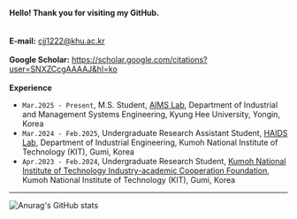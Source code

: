 
**Hello! Thank you for visiting my GitHub.** <br/><br/><br/>
**E-mail:** cjj1222@khu.ac.kr <br/><br/>
**Google Scholar:** https://scholar.google.com/citations?user=SNXZCcgAAAAJ&hl=ko <br/><br/>
**Experience**
- `Mar.2025 - Present`, M.S. Student, [AIMS Lab](https://sites.google.com/khu.ac.kr/aims/home?authuser=0), Department of Industrial and Management Systems Engineering, Kyung Hee University, Yongin, Korea
- `Mar.2024 - Feb.2025`, Undergraduate Research Assistant Student, [HAIDS Lab](https://sites.google.com/view/ids-kit/home), Department of Industrial Engineering, Kumoh National Institute of Technology (KIT), Gumi, Korea
- `Apr.2023 - Feb.2024`, Undergraduate Research Student, [Kumoh National Institute of Technology Industry-academic Cooperation Foundation](http://sian3.adbank.co.kr/kit_iacf/main/sub01/sub01_03.html), Kumoh National Institute of Technology (KIT), Gumi, Korea   
----------


![Anurag's GitHub stats](https://github-readme-stats.vercel.app/api?username=jaejunchoe&show_icons=true&theme=dracula)




